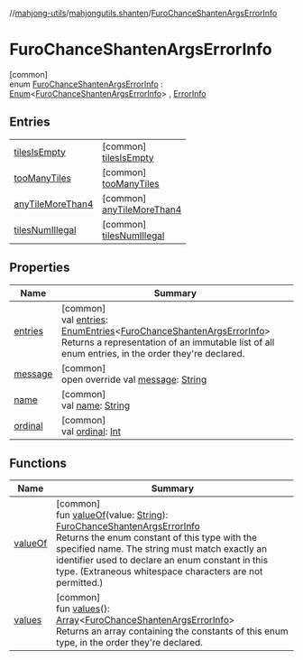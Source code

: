 //[mahjong-utils](../../../index.md)/[mahjongutils.shanten](../index.md)/[FuroChanceShantenArgsErrorInfo](index.md)

# FuroChanceShantenArgsErrorInfo

[common]\
enum [FuroChanceShantenArgsErrorInfo](index.md) : [Enum](https://kotlinlang.org/api/latest/jvm/stdlib/kotlin/-enum/index.html)&lt;[FuroChanceShantenArgsErrorInfo](index.md)&gt; , [ErrorInfo](../../mahjongutils/-error-info/index.md)

## Entries

| | |
|---|---|
| [tilesIsEmpty](tiles-is-empty/index.md) | [common]<br>[tilesIsEmpty](tiles-is-empty/index.md) |
| [tooManyTiles](too-many-tiles/index.md) | [common]<br>[tooManyTiles](too-many-tiles/index.md) |
| [anyTileMoreThan4](any-tile-more-than4/index.md) | [common]<br>[anyTileMoreThan4](any-tile-more-than4/index.md) |
| [tilesNumIllegal](tiles-num-illegal/index.md) | [common]<br>[tilesNumIllegal](tiles-num-illegal/index.md) |

## Properties

| Name | Summary |
|---|---|
| [entries](entries.md) | [common]<br>val [entries](entries.md): [EnumEntries](https://kotlinlang.org/api/latest/jvm/stdlib/kotlin.enums/-enum-entries/index.html)&lt;[FuroChanceShantenArgsErrorInfo](index.md)&gt;<br>Returns a representation of an immutable list of all enum entries, in the order they're declared. |
| [message](message.md) | [common]<br>open override val [message](message.md): [String](https://kotlinlang.org/api/latest/jvm/stdlib/kotlin/-string/index.html) |
| [name](tiles-num-illegal/index.md#-372974862%2FProperties%2F1581026887) | [common]<br>val [name](tiles-num-illegal/index.md#-372974862%2FProperties%2F1581026887): [String](https://kotlinlang.org/api/latest/jvm/stdlib/kotlin/-string/index.html) |
| [ordinal](tiles-num-illegal/index.md#-739389684%2FProperties%2F1581026887) | [common]<br>val [ordinal](tiles-num-illegal/index.md#-739389684%2FProperties%2F1581026887): [Int](https://kotlinlang.org/api/latest/jvm/stdlib/kotlin/-int/index.html) |

## Functions

| Name | Summary |
|---|---|
| [valueOf](value-of.md) | [common]<br>fun [valueOf](value-of.md)(value: [String](https://kotlinlang.org/api/latest/jvm/stdlib/kotlin/-string/index.html)): [FuroChanceShantenArgsErrorInfo](index.md)<br>Returns the enum constant of this type with the specified name. The string must match exactly an identifier used to declare an enum constant in this type. (Extraneous whitespace characters are not permitted.) |
| [values](values.md) | [common]<br>fun [values](values.md)(): [Array](https://kotlinlang.org/api/latest/jvm/stdlib/kotlin/-array/index.html)&lt;[FuroChanceShantenArgsErrorInfo](index.md)&gt;<br>Returns an array containing the constants of this enum type, in the order they're declared. |
